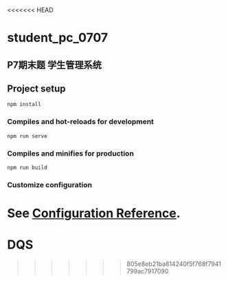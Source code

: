 <<<<<<< HEAD
# student_pc_0707
## P7期末题 学生管理系统
## Project setup
```
npm install
```

### Compiles and hot-reloads for development
```
npm run serve
```

### Compiles and minifies for production
```
npm run build
```

### Customize configuration
See [Configuration Reference](https://cli.vuejs.org/config/).
=======
# DQS
>>>>>>> 805e8eb21ba814240f5f768f7941799ac7917090
